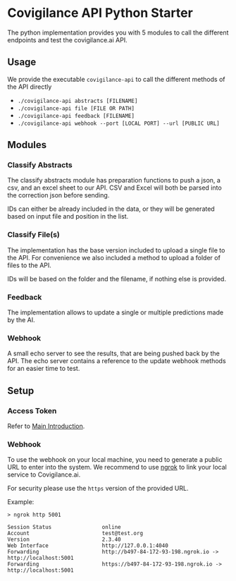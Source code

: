 # Covigilance API Python Starter

The python implementation provides you with 5 modules to call the different endpoints and test the covigilance.ai API. 

## Usage

We provide the executable `covigilance-api` to call the different methods of the API directly

* `./covigilance-api abstracts [FILENAME]`
* `./covigilance-api file [FILE OR PATH]`
* `./covigilance-api feedback [FILENAME]`
* `./covigilance-api webhook --port [LOCAL PORT] --url [PUBLIC URL]`

## Modules

### Classify Abstracts

The classify abstracts module has preparation functions to push a json, a csv, and an excel sheet to our API.
CSV and Excel will both be parsed into the correction json before sending.

IDs can either be already included in the data, or they will be generated based on input file and position in the list.

### Classify File(s)

The implementation has the base version included to upload a single file to the API. For convenience we also included a method to upload a folder of files to the API.

IDs will be based on the folder and the filename, if nothing else is provided.

### Feedback

The implementation allows to update a single or multiple predictions made by the AI.

### Webhook

A small echo server to see the results, that are being pushed back by the API. The echo server contains a reference to the update webhook methods for an easier time to test.

## Setup

### Access Token

Refer to [Main Introduction](../README.md).

### Webhook

To use the webhook on your local machine, you need to generate a public URL to enter into the system. We recommend to use [ngrok](https://ngrok.com/) to link your local service to Covigilance.ai.

For security please use the `https` version of the provided URL.

Example:
```
> ngrok http 5001

Session Status                online                                 
Account                       test@test.org         
Version                       2.3.40                                                  
Web Interface                 http://127.0.0.1:4040                  
Forwarding                    http://b497-84-172-93-198.ngrok.io -> http://localhost:5001
Forwarding                    https://b497-84-172-93-198.ngrok.io -> http://localhost:5001
                                                                   
```

